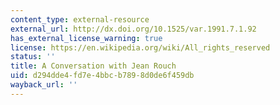 ```yaml
---
content_type: external-resource
external_url: http://dx.doi.org/10.1525/var.1991.7.1.92
has_external_license_warning: true
license: https://en.wikipedia.org/wiki/All_rights_reserved
status: ''
title: A Conversation with Jean Rouch
uid: d294dde4-fd7e-4bbc-b789-8d0de6f459db
wayback_url: ''
---
```

